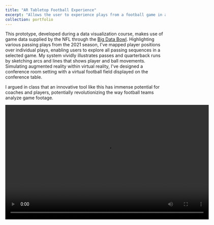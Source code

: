 ```yaml
---
title: "AR Tabletop Football Experience"
excerpt: "Allows the user to experience plays from a football game in augmented reality on a table<br/><img src='/images/FootballAR.png'>"
collection: portfolio
---
```


This prototype, developed during a data visualization course, makes use of game data supplied by the NFL through the [Big Data Bowl](https://www.kaggle.com/competitions/nfl-big-data-bowl-2023). Highlighting various passing plays from the 2021 season, I've mapped player positions over individual plays, enabling users to explore all passing sequences in a selected game. My system vividly illustrates passes and quarterback runs by sketching arcs and lines that shows player and ball movements. Simulating augmented reality within virtual reality, I've designed a conference room setting with a virtual football field displayed on the conference table.

I argued in class that an innovative tool like this has immense potential for coaches and players, potentially revolutionizing the way football teams analyze game footage.

<video controls width="640" height="360">
  <source src="https://github.com/LoganLane/LoganLane.github.io/assets/34287344/6aecd489-ff53-4632-8b39-902ac085826c" type="video/mp4">
  Your browser does not support the video tag.
</video>




